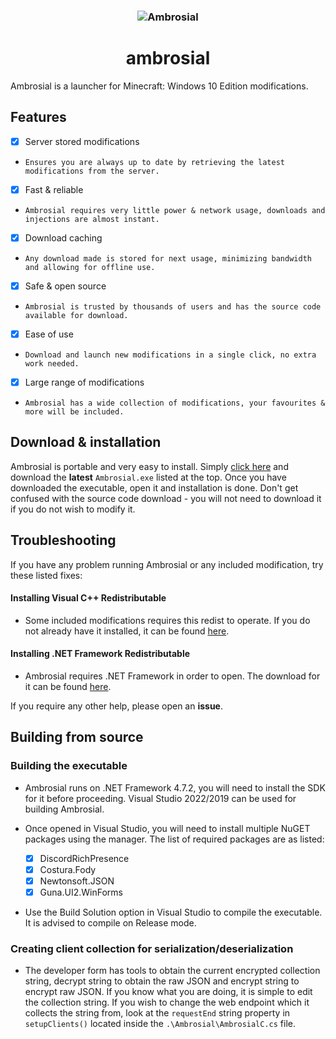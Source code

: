 <h3 align="center"><img src="https://user-images.githubusercontent.com/54753631/177060465-cfa6fa0f-727a-4f3e-b86d-45d4b844c4c9.png" alt="Ambrosial"></h3>
<h1 align="center">ambrosial</h1>

Ambrosial is a launcher for Minecraft: Windows 10 Edition modifications.

## Features
- [x] Server stored modifications
- `Ensures you are always up to date by retrieving the latest modifications from the server.`
- [x] Fast & reliable
- `Ambrosial requires very little power & network usage, downloads and injections are almost instant.`
- [x] Download caching
- `Any download made is stored for next usage, minimizing bandwidth and allowing for offline use.`
- [x] Safe & open source
- `Ambrosial is trusted by thousands of users and has the source code available for download.`
- [x] Ease of use
- `Download and launch new modifications in a single click, no extra work needed.`
- [x] Large range of modifications
- `Ambrosial has a wide collection of modifications, your favourites & more will be included.`

## Download & installation
Ambrosial is portable and very easy to install. Simply [click here](https://github.com/disepi/ambrosial/releases) and download the **latest** `Ambrosial.exe` listed at the top. Once you have downloaded the executable, open it and installation is done. Don't get confused with the source code download - you will not need to download it if you do not wish to modify it.

## Troubleshooting
If you have any problem running Ambrosial or any included modification, try these listed fixes:
#### Installing Visual C++ Redistributable
- Some included modifications requires this redist to operate. If you do not already have it installed, it can be found [here](https://aka.ms/vs/17/release/vc_redist.x64.exe).
#### Installing .NET Framework Redistributable
- Ambrosial requires .NET Framework in order to open. The download for it can be found [here](https://dotnet.microsoft.com/en-us/download/dotnet-framework/thank-you/net472-web-installer).

If you require any other help, please open an **issue**.

## Building from source
### Building the executable
- Ambrosial runs on .NET Framework 4.7.2, you will need to install the SDK for it before proceeding. Visual Studio 2022/2019 can be used for building Ambrosial.
- Once opened in Visual Studio, you will need to install multiple NuGET packages using the manager. The list of required packages are as listed:

  - [x] DiscordRichPresence
  - [x] Costura.Fody
  - [x] Newtonsoft.JSON
  - [x] Guna.UI2.WinForms
- Use the Build Solution option in Visual Studio to compile the executable. It is advised to compile on Release mode.

### Creating client collection for serialization/deserialization
- The developer form has tools to obtain the current encrypted collection string, decrypt string to obtain the raw JSON and encrypt string to encrypt raw JSON. If you know what you are doing, it is simple to edit the collection string. If you wish to change the web endpoint which it collects the string from, look at the `requestEnd` string property in `setupClients()` located inside the `.\Ambrosial\AmbrosialC.cs` file.
